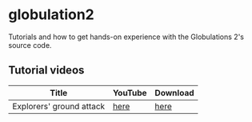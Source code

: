 # globulation2

Tutorials and how to get hands-on experience with the
Globulations 2's source code.

## Tutorial videos

Title                   |YouTube                              |Download
------------------------|-------------------------------------|--------
Explorers' ground attack|[here]( https://youtu.be/xXOEyI3GC4w)|[here](http://richelbilderbeek.nl/globulation_ground_attack.ogv)
